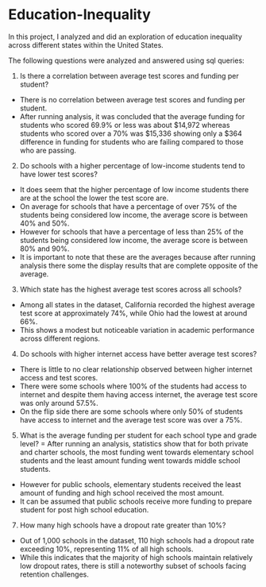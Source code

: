 # Education-Inequality
In this project, I analyzed and did an exploration of education inequality across different states within the United States.

The following questions were analyzed and answered using sql queries:

1. Is there a correlation between average test scores and funding per student?
- There is no correlation between average test scores and funding per student.
- After running analysis, it was concluded that the average funding for students who scored 69.9% or less was about $14,972 whereas students who scored over a 70% was $15,336 showing only a $364 difference in funding for students who are failing compared to those who are passing.

2. Do schools with a higher percentage of low-income students tend to have lower test scores?
- It does seem that the higher percentage of low income students there are at the school the lower the test score are.
- On average for schools that have a percentage of over 75% of the students being considered low income, the average score is between 40% and 50%.
- However  for schools that have a percentage of less than 25% of the students being considered low income, the average score is between 80% and 90%.
- It is important to note that these are the averages because after running analysis there some the display results that are complete opposite of the average.

3. Which state has the highest average test scores across all schools?
- Among all states in the dataset, California recorded the highest average test score at approximately 74%, while Ohio had the lowest at around 66%.
- This shows a modest but noticeable variation in academic performance across different regions.

4. Do schools with higher internet access have better average test scores?
- There is little to no clear relationship observed between higher internet access and test scores.
- There were some schools where 100% of the students had access to internet and despite them having access internet, the average test score was only around 57.5%.
- On the flip side there are some schools where only 50% of students have access to internet and the average test score was over a 75%.

5. What is the average funding per student for each school type and grade level?
= After running an analysis, statistics show that for both private and charter schools, the most funding went towards elementary school students and the least amount funding went towards middle school students.
- However for public schools, elementary students received the least amount of funding and high school received the most amount.
- It can be assumed that public schools receive more funding to prepare student for post high school education.

7. How many high schools have a dropout rate greater than 10%?
- Out of 1,000 schools in the dataset, 110 high schools had a dropout rate exceeding 10%, representing 11% of all high schools.
- While this indicates that the majority of high schools maintain relatively low dropout rates, there is still a noteworthy subset of schools facing retention challenges.
